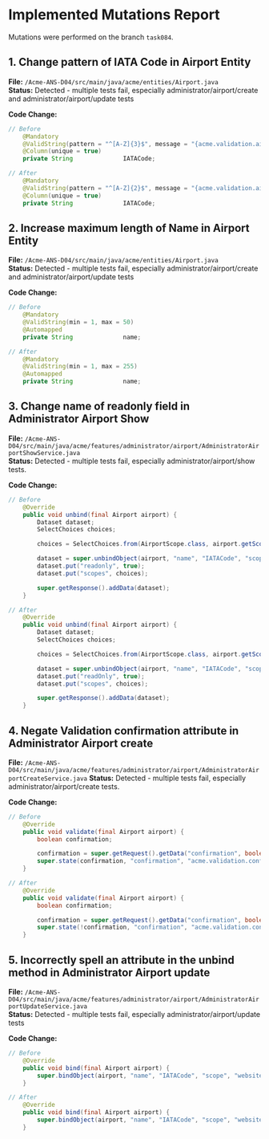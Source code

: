 # Implemented Mutations Report

Mutations were performed on the branch `task084`.

## 1. Change pattern of IATA Code in Airport Entity

**File:** `/Acme-ANS-D04/src/main/java/acme/entities/Airport.java`  
**Status:** Detected - multiple tests fail, especially administrator/airport/create and administrator/airport/update tests

**Code Change:**
```java
// Before
	@Mandatory
	@ValidString(pattern = "^[A-Z]{3}$", message = "{acme.validation.airport.IATACodePattern.message}")
	@Column(unique = true)
	private String				IATACode;

// After
	@Mandatory
	@ValidString(pattern = "^[A-Z]{2}$", message = "{acme.validation.airport.IATACodePattern.message}")
	@Column(unique = true)
	private String				IATACode;
```

## 2. Increase maximum length of Name in Airport Entity

**File:** `/Acme-ANS-D04/src/main/java/acme/entities/Airport.java`  
**Status:** Detected - multiple tests fail, especially administrator/airport/create and administrator/airport/update tests

**Code Change:**
```java
// Before
	@Mandatory
	@ValidString(min = 1, max = 50)
	@Automapped
	private String				name;

// After
	@Mandatory
	@ValidString(min = 1, max = 255)
	@Automapped
	private String				name;
```

## 3. Change name of readonly field in Administrator Airport Show

**File:** `/Acme-ANS-D04/src/main/java/acme/features/administrator/airport/AdministratorAirportShowService.java`  
**Status:** Detected - multiple tests fail, especially administrator/airport/show tests.

**Code Change:**
```java
// Before
	@Override
	public void unbind(final Airport airport) {
		Dataset dataset;
		SelectChoices choices;

		choices = SelectChoices.from(AirportScope.class, airport.getScope());

		dataset = super.unbindObject(airport, "name", "IATACode", "scope", "website", "email", "phoneNumber", "city", "country");
		dataset.put("readonly", true);
		dataset.put("scopes", choices);

		super.getResponse().addData(dataset);
	}

// After
	@Override
	public void unbind(final Airport airport) {
		Dataset dataset;
		SelectChoices choices;

		choices = SelectChoices.from(AirportScope.class, airport.getScope());

		dataset = super.unbindObject(airport, "name", "IATACode", "scope", "website", "email", "phoneNumber", "city", "country");
		dataset.put("readOnly", true);
		dataset.put("scopes", choices);

		super.getResponse().addData(dataset);
	}
```

## 4. Negate Validation confirmation attribute in Administrator Airport create

**File:** `/Acme-ANS-D04/src/main/java/acme/features/administrator/airport/AdministratorAirportCreateService.java`
**Status:** Detected - multiple tests fail, especially administrator/airport/create tests.

**Code Change:**
```java
// Before
	@Override
	public void validate(final Airport airport) {
		boolean confirmation;

		confirmation = super.getRequest().getData("confirmation", boolean.class);
		super.state(confirmation, "confirmation", "acme.validation.confirmation.message");
	}

// After
	@Override
	public void validate(final Airport airport) {
		boolean confirmation;

		confirmation = super.getRequest().getData("confirmation", boolean.class);
		super.state(!confirmation, "confirmation", "acme.validation.confirmation.message");
	}
```

## 5. Incorrectly spell an attribute in the unbind method in Administrator Airport update

**File:** `/Acme-ANS-D04/src/main/java/acme/features/administrator/airport/AdministratorAirportUpdateService.java`  
**Status:** Detected - multiple tests fail, especially administrator/airport/update tests

**Code Change:**
```java
// Before
	@Override
	public void bind(final Airport airport) {
		super.bindObject(airport, "name", "IATACode", "scope", "website", "email", "phoneNumber", "city", "country");
	}

// After
	@Override
	public void bind(final Airport airport) {
		super.bindObject(airport, "name", "IATACode", "scope", "website", "email", "phoneNumber", "city", "contry");
	}
```
